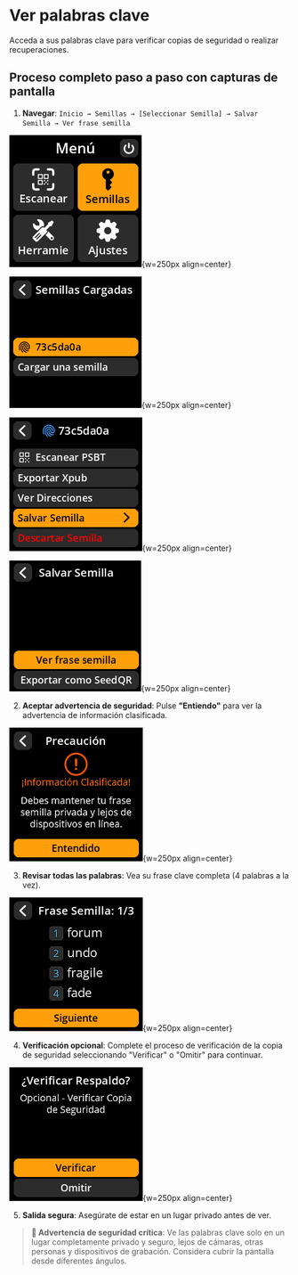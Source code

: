 # Ver palabras clave

Acceda a sus palabras clave para verificar copias de seguridad o realizar recuperaciones.

## Proceso completo paso a paso con capturas de pantalla

1. **Navegar**: `Inicio → Semillas → [Seleccionar Semilla] → Salvar Semilla → Ver frase semilla`

![Flujo de navegación de Seeds](images/SeedOptionSelectView_wl_es.png){w=250px align=center}

![Selección de formato de dirección](images/SavedSeedSelectView_wl_es.png){w=250px align=center}

![Submenú Respaldar Semilla](images/BackupSeedSelectView_wl_es.png){w=250px align=center}

![Submenú de la semilla de copia de seguridad](images/ViewSeedWordsSelectView_wl_es.png){w=250px align=center}

2. **Aceptar advertencia de seguridad**: Pulse **"Entiendo"** para ver la advertencia de información clasificada.

![Advertencia de seguridad antes de ver las palabras clave](images/ViewSeedWordsWarningView_wl_es.png){w=250px align=center}

3. **Revisar todas las palabras**: Vea su frase clave completa (4 palabras a la vez).

![Pantalla de visualización de palabras clave](images/SeedWordsView_wl_es.png){w=250px align=center}

4. **Verificación opcional**: Complete el proceso de verificación de la copia de seguridad seleccionando "Verificar" o "Omitir" para continuar.

![Verificación opcional de la copia de seguridad de la semilla](images/SeedBackupTestView_wl_es.png){w=250px align=center}

5. **Salida segura**: Asegúrate de estar en un lugar privado antes de ver.

> **🔐 Advertencia de seguridad crítica**: Ve las palabras clave solo en un lugar completamente privado y seguro, lejos de cámaras, otras personas y dispositivos de grabación. Considera cubrir la pantalla desde diferentes ángulos.
